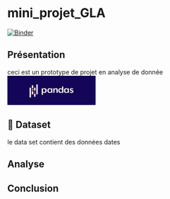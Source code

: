 # mini_projet_GLA
[![Binder](https://mybinder.org/badge_logo.svg)](https://mybinder.org/v2/gh/Malek-El/mini_projet_GLA/main?labpath=index.ipynb)
## Présentation

ceci est un prototype de projet en analyse de donnée
<img src='./img/pandas.jpg' width=200px>
## :file_folder: Dataset

le data set contient des données dates


## Analyse


## Conclusion